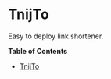 # TnijTo

Easy to deploy link shortener.


<!-- START doctoc generated TOC please keep comment here to allow auto update -->
<!-- DON'T EDIT THIS SECTION, INSTEAD RE-RUN doctoc TO UPDATE -->
**Table of Contents**

- [TnijTo](#tnijto)

<!-- END doctoc generated TOC please keep comment here to allow auto update -->

